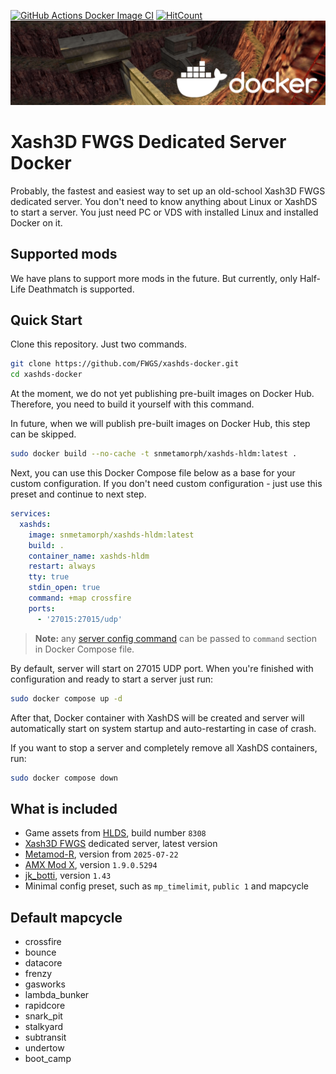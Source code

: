[![GitHub Actions Docker Image CI](https://github.com/FWGS/xashds-docker/workflows/Docker%20Image%20CI/badge.svg)](https://github.com/FWGS/xashds-docker/actions)
[![HitCount](http://hits.dwyl.com/FWGS/xashds-docker.svg)](http://hits.dwyl.com/FWGS/xashds-docker)
![banner](banner.png)

# Xash3D FWGS Dedicated Server Docker
Probably, the fastest and easiest way to set up an old-school Xash3D FWGS dedicated server. You don't need to know anything about Linux or XashDS to start a server. You just need PC or VDS with installed Linux and installed Docker on it.

## Supported mods
We have plans to support more mods in the future. But currently, only Half-Life Deathmatch is supported.

## Quick Start
Clone this repository. Just two commands.

```bash
git clone https://github.com/FWGS/xashds-docker.git
cd xashds-docker
```

At the moment, we do not yet publishing pre-built images on Docker Hub. Therefore, you need to build it yourself with this command.

In future, when we will publish pre-built images on Docker Hub, this step can be skipped.

```bash
sudo docker build --no-cache -t snmetamorph/xashds-hldm:latest .
```

Next, you can use this Docker Compose file below as a base for your custom configuration. If you don't need custom configuration - just use this preset and continue to next step.

```yaml
services:
  xashds:
    image: snmetamorph/xashds-hldm:latest
    build: .
    container_name: xashds-hldm
    restart: always
    tty: true
    stdin_open: true
    command: +map crossfire
    ports:
      - '27015:27015/udp'
```

> **Note:** any [server config command](http://sr-team.clan.su/K_stat/hlcommandsfull.html)
  can be passed to `command` section in Docker Compose file. 

By default, server will start on 27015 UDP port. When you're finished with configuration and ready to start a server just run:

```bash
sudo docker compose up -d
```

After that, Docker container with XashDS will be created and server will automatically start on system startup and auto-restarting in case of crash.

If you want to stop a server and completely remove all XashDS containers, run:
```bash
sudo docker compose down
```

## What is included
* Game assets from [HLDS](https://github.com/DevilBoy-eXe/hlds), build number `8308`
* [Xash3D FWGS](https://github.com/FWGS/xash3d-fwgs) dedicated server, latest version
* [Metamod-R](https://github.com/rehlds/Metamod-R), version from `2025-07-22`
* [AMX Mod X](https://github.com/alliedmodders/amxmodx), version `1.9.0.5294`
* [jk_botti](https://github.com/Bots-United/jk_botti), version `1.43`
* Minimal config preset, such as `mp_timelimit`, `public 1` and mapcycle

## Default mapcycle
* crossfire
* bounce
* datacore
* frenzy
* gasworks
* lambda_bunker
* rapidcore
* snark_pit
* stalkyard
* subtransit
* undertow
* boot_camp
